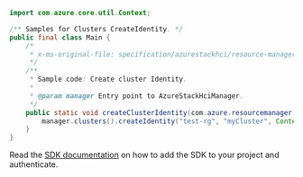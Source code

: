 ```java
import com.azure.core.util.Context;

/** Samples for Clusters CreateIdentity. */
public final class Main {
    /*
     * x-ms-original-file: specification/azurestackhci/resource-manager/Microsoft.AzureStackHCI/stable/2022-05-01/examples/CreateClusterIdentity.json
     */
    /**
     * Sample code: Create cluster Identity.
     *
     * @param manager Entry point to AzureStackHciManager.
     */
    public static void createClusterIdentity(com.azure.resourcemanager.azurestackhci.AzureStackHciManager manager) {
        manager.clusters().createIdentity("test-rg", "myCluster", Context.NONE);
    }
}
```

Read the [SDK documentation](https://github.com/Azure/azure-sdk-for-java/blob/azure-resourcemanager-azurestackhci_1.0.0-beta.3/sdk/azurestackhci/azure-resourcemanager-azurestackhci/README.md) on how to add the SDK to your project and authenticate.
